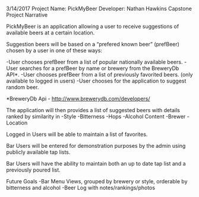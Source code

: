 3/14/2017
Project Name: PickMyBeer
Developer: Nathan Hawkins
Capstone Project Narrative

PickMyBeer is an application allowing a user to receive suggestions of available beers at a certain location.

Suggestion beers will be based on a “prefered known beer” (prefBeer) chosen by a user in one of these ways:

-User chooses prefBeer from a list of popular nationally available beers.
-User searches for a prefBeer by name or brewery from the BreweryDb API*.
-User chooses prefBeer from a list of previously favorited beers. (only available to logged in users)
-User chooses for the application to suggest random beer.

*BreweryDb Api - http://www.brewerydb.com/developers/

The application will then provides a list of suggested beers with details ranked by similarity in
-Style
-Bitterness
-Hops
-Alcohol Content
-Brewer
-Location

Logged in Users will be able to maintain a list of favorites.

Bar Users will be entered for demonstration purposes by the admin using publicly available tap lists.

Bar Users will have the ability to maintain both an up to date tap list and a previously poured list.

Future Goals
-Bar Menu Views, grouped by brewery or style, orderable by bitterness and alcohol
-Beer Log with notes/rankings/photos

